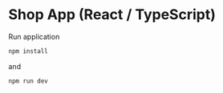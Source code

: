 # Shop App (React / TypeScript)

Run application

```js
npm install
```

and

```js
npm run dev
```
